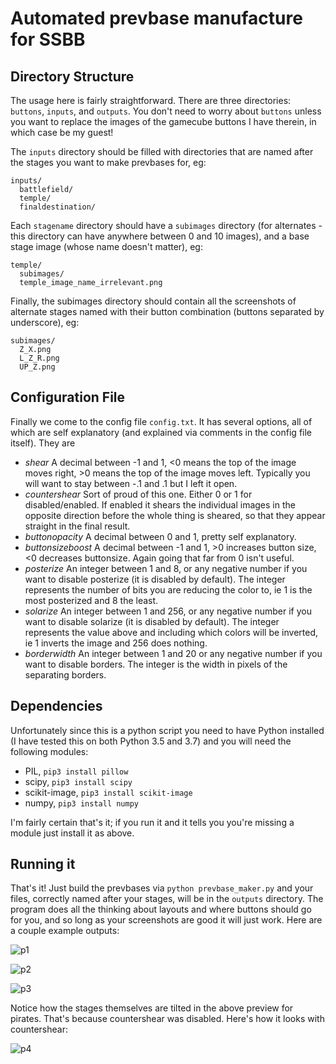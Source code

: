 # Automated prevbase manufacture for SSBB
## Directory Structure
The usage here is fairly straightforward. There are three directories: `buttons`, `inputs`, and `outputs`. You don't need to worry about `buttons` unless you want to replace the images of the gamecube buttons I have therein, in which case be my guest!

The `inputs` directory should be filled with directories that are named after the stages you want to make prevbases for, eg:

```
inputs/
  battlefield/
  temple/
  finaldestination/
```

Each `stagename` directory should have a `subimages` directory (for alternates - this directory can have anywhere between 0 and 10 images), and a base stage image (whose name doesn't matter), eg:

```
temple/
  subimages/
  temple_image_name_irrelevant.png
```
 
Finally, the subimages directory should contain all the screenshots of alternate stages named with their button combination (buttons separated by underscore), eg:

```
subimages/
  Z_X.png
  L_Z_R.png
  UP_Z.png
```

## Configuration File
Finally we come to the config file `config.txt`. It has several options, all of which are self explanatory (and explained via comments in the config file itself). They are

  * _shear_ A decimal between -1 and 1, <0 means the top of the image
  moves right, >0 means the top of the image moves left. Typically
  you will want to stay between -.1 and .1 but I left it open.
  * _countershear_ Sort of proud of this one. Either 0 or 1 for disabled/enabled. If enabled it shears the individual images in the opposite direction before the whole thing is sheared, so that they appear straight in the final result.
  * _buttonopacity_ A decimal between 0 and 1, pretty self explanatory.
  * _buttonsizeboost_ A decimal between -1 and 1, >0 increases button size, <0 decreases buttonsize. Again going that far from 0 isn't useful.
  * _posterize_ An integer between 1 and 8, or any negative number if you want to disable posterize (it is disabled by default). The integer represents the number of bits you are reducing the color to, ie 1 is the most posterized and 8 the least. 
  * _solarize_ An integer between 1 and 256, or any negative number if you want to disable solarize (it is disabled by default). The integer represents the value above and including which colors will be inverted, ie 1 inverts the image and 256 does nothing.
  * _borderwidth_ An integer between 1 and 20 or any negative number if you want to disable borders. The integer is the width in pixels of the separating borders.

## Dependencies
Unfortunately since this is a python script you need to have Python installed (I have tested this on both Python 3.5 and 3.7) and you will need the following modules:
  * PIL, `pip3 install pillow`
  * scipy, `pip3 install scipy`
  * scikit-image, `pip3 install scikit-image`
  * numpy, `pip3 install numpy`

I'm fairly certain that's it; if you run it and it tells you you're missing a module just install it as above.

## Running it
That's it! Just build the prevbases via `python prevbase_maker.py` and your files, correctly named after your stages, will be in the `outputs` directory. The program does all the thinking about layouts and where buttons should go for you, and so long as your screenshots are good it will just work. Here are a couple example outputs:

![p1](https://i.ibb.co/myrfYqj/battlefield.png)

![p2](https://i.ibb.co/0BMRZfv/finaldestination.png)

![p3](https://i.ibb.co/VtnF6Cn/pirateship-preview.png)

Notice how the stages themselves are tilted in the above preview for pirates. That's because countershear was disabled. Here's how it looks with countershear:

![p4](https://i.ibb.co/NVG7HnL/pirateship-preview.png)
